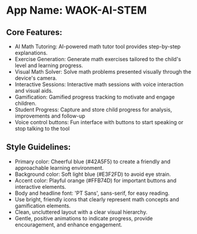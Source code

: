 # **App Name**: WAOK-AI-STEM

## Core Features:

- AI Math Tutoring: AI-powered math tutor tool provides step-by-step explanations.
- Exercise Generation: Generate math exercises tailored to the child's level and learning progress.
- Visual Math Solver: Solve math problems presented visually through the device's camera.
- Interactive Sessions: Interactive math sessions with voice interaction and visual aids.
- Gamification: Gamified progress tracking to motivate and engage children.
- Student Progress: Capture and store child progress for analysis, improvements and follow-up
- Voice control buttons: Fun interface with buttons to start speaking or stop talking to the tool

## Style Guidelines:

- Primary color: Cheerful blue (#42A5F5) to create a friendly and approachable learning environment.
- Background color: Soft light blue (#E3F2FD) to avoid eye strain.
- Accent color: Playful orange (#FFB74D) for important buttons and interactive elements.
- Body and headline font: 'PT Sans', sans-serif, for easy reading.
- Use bright, friendly icons that clearly represent math concepts and gamification elements.
- Clean, uncluttered layout with a clear visual hierarchy.
- Gentle, positive animations to indicate progress, provide encouragement, and enhance engagement.